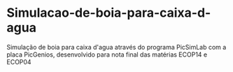 # Simulacao-de-boia-para-caixa-d-agua

Simulação de boia para caixa d'agua através do programa PicSimLab com a placa PicGenios, desenvolvido para nota final das matérias ECOP14 e ECOP04
